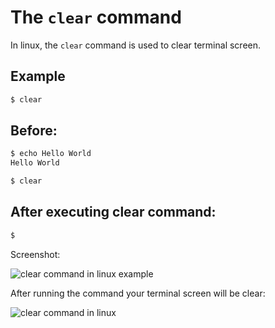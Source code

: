 # The `clear` command

In linux, the `clear` command is used to clear terminal screen.

## Example

```bash
$ clear
```

## Before:

```bash
$ echo Hello World
Hello World

$ clear
```
## After executing clear command:
```bash
$
``` 

Screenshot:

![clear command in linux example](https://user-images.githubusercontent.com/21223421/135708520-5fb54205-39ce-4e9c-b376-7569d0c4420d.png)

After running the command your terminal screen will be clear:

![clear command in linux](https://user-images.githubusercontent.com/21223421/135708538-f01de268-3cf6-4f3a-a32b-a14fb67575f1.png)